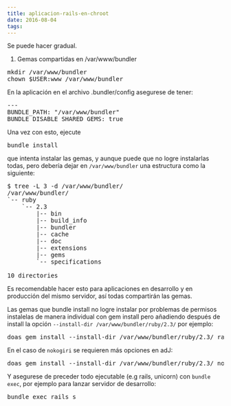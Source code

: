 ```yaml
---
title: aplicacion-rails-en-chroot
date: 2016-08-04
tags:
---
```


Se puede hacer gradual.

1. Gemas compartidas en /var/www/bundler

<pre>
mkdir /var/www/bundler
chown $USER:www /var/www/bundler
</pre>

En la aplicación en el archivo .bundler/config asegurese de tener:
<pre>
---
BUNDLE_PATH: "/var/www/bundler"
BUNDLE_DISABLE_SHARED_GEMS: true  
</pre>

Una vez con esto, ejecute 
<pre>
bundle install
</pre>
que intenta instalar las gemas, y aunque puede que no logre instalarlas todas, 
pero debería dejar en ```/var/www/bundler``` una estructura como la siguiente:
<pre>
$ tree -L 3 -d /var/www/bundler/
/var/www/bundler/
`-- ruby
    `-- 2.3
        |-- bin
        |-- build_info
        |-- bundler
        |-- cache
        |-- doc
        |-- extensions
        |-- gems
        `-- specifications

10 directories
</pre>

Es recomendable hacer esto para aplicaciones en desarrollo y en producción del mismo servidor, así todas compartirán las gemas.

Las gemas que bundle install no logre instalar por problemas de permisos instalelas de manera individual con gem install pero añadiendo después de install la opción ```--install-dir /var/www/bundler/ruby/2.3/``` por ejemplo:
<pre>
doas gem install --install-dir /var/www/bundler/ruby/2.3/ raindrops -v '0.17.0' 
</pre>

En el caso de ```nokogiri``` se requieren más opciones en adJ:
<pre>
doas gem install --install-dir /var/www/bundler/ruby/2.3/ nokogiri -v '1.6.8' -- --use-system-libraries
</pre>

Y asegurese de preceder todo ejecutable (e.g rails, unicorn) con ```bundle exec```, por ejemplo para lanzar servidor de desarrollo:
<pre>
bundle exec rails s
</pre>
